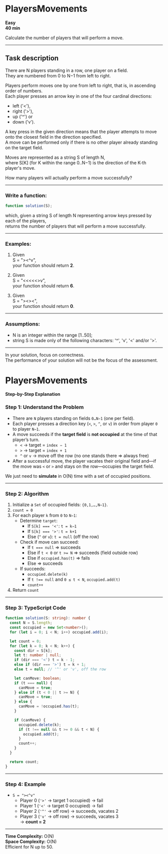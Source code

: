 # PlayersMovements

**Easy**  
**40 min**

Calculate the number of players that will perform a move.

---

## Task description

There are N players standing in a row, one player on a field.  
They are numbered from 0 to N−1 from left to right.

Players perform moves one by one from left to right, that is, in ascending order of numbers.  
Each player presses an arrow key in one of the four cardinal directions:  
- left ('<'),  
- right ('>'),  
- up ('^') or  
- down ('v').  

A key press in the given direction means that the player attempts to move onto the closest field in the direction specified.  
A move can be performed only if there is no other player already standing on the target field.

Moves are represented as a string S of length N,  
where S[K] (for K within the range 0..N−1) is the direction of the K-th player's move.  

How many players will actually perform a move successfully?

---

### Write a function:

``` ts
function solution(S);
```

which, given a string S of length N representing arrow keys pressed by each of the players,  
returns the number of players that will perform a move successfully.

---

### Examples:

1. Given  
   S = "><^v",  
   your function should return **2**.

2. Given  
   S = "<<<<<>v",  
   your function should return **6**.

3. Given  
   S = "><><",  
   your function should return **0**.

---

### Assumptions:

- N is an integer within the range [1..50];
- string S is made only of the following characters: '^', 'v', '<' and/or '>'.

---

In your solution, focus on correctness.  
The performance of your solution will not be the focus of the assessment.


# PlayersMovements

**Step-by-Step Explanation**

### Step 1: Understand the Problem

- There are `N` players standing on fields `0…N−1` (one per field).
- Each player presses a direction key (`<`, `>`, `^`, or `v`) in order from player `0` to player `N−1`.
- A move succeeds if the **target field** is **not occupied** at the time of that player’s turn.
  - `<` → target = `index − 1`
  - `>` → target = `index + 1`
  - `^` or `v` → move off the row (no one stands there ⇒ always free)
- After a successful move, the player vacates their original field and—if the move was `<` or `>` and stays on the row—occupies the target field.

We just need to **simulate** in O(N) time with a set of occupied positions.

---

### Step 2: Algorithm

1. Initialize a `Set` of occupied fields: `{0,1,…,N−1}`.
2. `count = 0`
3. For each player `k` from `0` to `N−1`:
   - Determine `target`:
     - If `S[k] === '<'`: `t = k−1`
     - If `S[k] === '>'`: `t = k+1`
     - Else (`^` or `v`): `t = null`  (off the row)
   - Check if move can succeed:
     - If `t === null` ⇒ succeeds
     - Else if `t < 0` or `t >= N` ⇒ succeeds (field outside row)
     - Else if `occupied.has(t)` ⇒ fails
     - Else ⇒ succeeds
   - If succeeds:
     - `occupied.delete(k)`
     - If `t !== null` and `0 ≤ t < N`, `occupied.add(t)`
     - `count++`
4. Return `count`

---

### Step 3: TypeScript Code

```ts
function solution(S: string): number {
  const N = S.length;
  const occupied = new Set<number>();
  for (let i = 0; i < N; i++) occupied.add(i);

  let count = 0;
  for (let k = 0; k < N; k++) {
    const dir = S[k];
    let t: number | null;
    if (dir === '<') t = k - 1;
    else if (dir === '>') t = k + 1;
    else t = null; // '^' or 'v', off the row

    let canMove: boolean;
    if (t === null) {
      canMove = true;
    } else if (t < 0 || t >= N) {
      canMove = true;
    } else {
      canMove = !occupied.has(t);
    }

    if (canMove) {
      occupied.delete(k);
      if (t !== null && t >= 0 && t < N) {
        occupied.add(t);
      }
      count++;
    }
  }

  return count;
}
```

---

### Step 4: Example

- `S = "><^v"`  
  - Player 0 (`'>'` → target 1 occupied) → fail  
  - Player 1 (`'<'` → target 0 occupied) → fail  
  - Player 2 (`'^'` → off row) → succeeds, vacates 2  
  - Player 3 (`'v'` → off row) → succeeds, vacates 3  
  → **count = 2**

---

**Time Complexity:** O(N)  
**Space Complexity:** O(N)  
Efficient for N up to 50.
